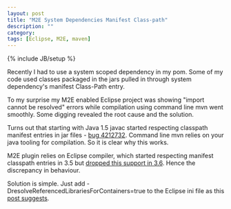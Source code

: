 ```yaml
---
layout: post
title: "M2E System Dependencies Manifest Class-path"
description: ""
category:
tags: [Eclipse, M2E, maven]
---
```

{% include JB/setup %}

Recently I had to use a system scoped dependency in my pom. Some of my code used classes packaged in the jars pulled in through system dependency's manifest Class-Path entry.

To my surprise my M2E enabled Eclipse project was showing "import cannot be resolved" errors while compilation using command line mvn went smoothly. Some digging revealed the root cause and the solution.

Turns out that starting with Java 1.5 javac started respecting classpath manifest entries in jar files - [bug 4212732](http://bugs.sun.com/bugdatabase/view_bug.do?bug_id=4212732). Command line mvn relies on your java tooling for compilation. So it is clear why this works. 

M2E plugin relies on Eclipse compiler, which started respecting manifest classpath entries in 3.5 but [dropped this support in 3.6](https://bugs.eclipse.org/bugs/show_bug.cgi?id=313965). Hence the discrepancy in behaviour. 

Solution is simple. Just add -DresolveReferencedLibrariesForContainers=true to the Eclipse ini file as this [post suggests](http://lt-rider.blogspot.ca/2010/05/jdt-manifest-classpath-classpath.html).
